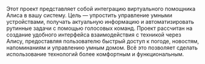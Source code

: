 Этот проект представляет собой интеграцию виртуального помощника Алиса в вашу систему. Цель — упростить управление умными устройствами, получать актуальную информацию и автоматизировать рутинные задачи с помощью голосовых команд. Проект рассчитан на создание удобного интерфейса взаимодействия с техникой через Алису, предоставляя пользователю быстрый доступ к погоде, новостям, напоминаниям и управлению умным домом. Всё это позволяет сделать использование технологий более комфортным и функциональным.
